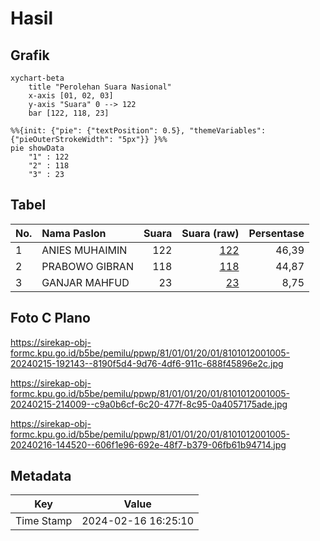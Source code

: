 # Hasil

## Grafik

```mermaid
xychart-beta
    title "Perolehan Suara Nasional"
    x-axis [01, 02, 03]
    y-axis "Suara" 0 --> 122
    bar [122, 118, 23]
```

```mermaid
%%{init: {"pie": {"textPosition": 0.5}, "themeVariables": {"pieOuterStrokeWidth": "5px"}} }%%
pie showData
    "1" : 122
    "2" : 118
    "3" : 23
```

## Tabel

| No. | Nama Paslon    | Suara | Suara (raw) | Persentase |
|:--- |:-------------- | -----:| -----------:| ----------:|
| 1   | ANIES MUHAIMIN | 122   | [122][p-1]  | 46,39      |
| 2   | PRABOWO GIBRAN | 118   | [118][p-2]  | 44,87      |
| 3   | GANJAR MAHFUD  | 23    | [23][p-3]   | 8,75       |


[p-1]: https://github.com/gigit-pemilu/pemilu-2024/blob/main/pilpres/hitung-suara/sub/81-maluku/sub/01-maluku-tengah/sub/01-amahai/sub/2001-tamilouw/sub/005-tps/sub/paslon-1.txt
[p-2]: https://github.com/gigit-pemilu/pemilu-2024/blob/main/pilpres/hitung-suara/sub/81-maluku/sub/01-maluku-tengah/sub/01-amahai/sub/2001-tamilouw/sub/005-tps/sub/paslon-2.txt
[p-3]: https://github.com/gigit-pemilu/pemilu-2024/blob/main/pilpres/hitung-suara/sub/81-maluku/sub/01-maluku-tengah/sub/01-amahai/sub/2001-tamilouw/sub/005-tps/sub/paslon-3.txt

## Foto C Plano

https://sirekap-obj-formc.kpu.go.id/b5be/pemilu/ppwp/81/01/01/20/01/8101012001005-20240215-192143--8190f5d4-9d76-4df6-911c-688f45896e2c.jpg

https://sirekap-obj-formc.kpu.go.id/b5be/pemilu/ppwp/81/01/01/20/01/8101012001005-20240215-214009--c9a0b6cf-6c20-477f-8c95-0a4057175ade.jpg

https://sirekap-obj-formc.kpu.go.id/b5be/pemilu/ppwp/81/01/01/20/01/8101012001005-20240216-144520--606f1e96-692e-48f7-b379-06fb61b94714.jpg


## Metadata

| Key        | Value               |
| ---------- | ------------------- |
| Time Stamp | 2024-02-16 16:25:10 |



